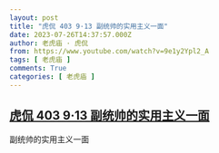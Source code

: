 ```yaml
---
layout: post
title: "虎侃 403 9·13 副统帅的实用主义一面"
date: 2023-07-26T14:37:57.000Z
author: 老虎庙 · 虎侃
from: https://www.youtube.com/watch?v=9e1y2Ypl2_A
tags: [ 老虎庙 ]
comments: True
categories: [ 老虎庙 ]
---
```

<!--1690382277000-->
[虎侃 403 9·13 副统帅的实用主义一面](https://www.youtube.com/watch?v=9e1y2Ypl2_A)
------

<div>
副统帅的实用主义一面
</div>
